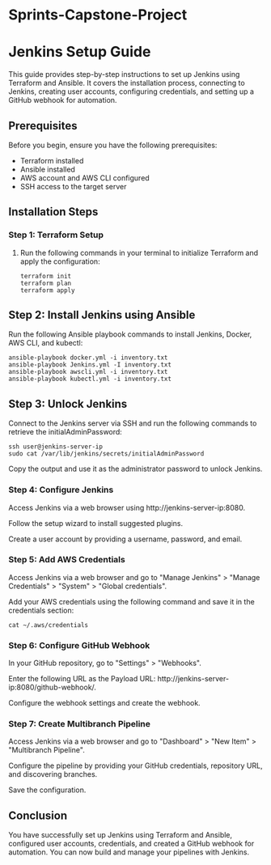 # Sprints-Capstone-Project
# Jenkins Setup Guide

This guide provides step-by-step instructions to set up Jenkins using Terraform and Ansible. It covers the installation process, connecting to Jenkins, creating user accounts, configuring credentials, and setting up a GitHub webhook for automation.

## Prerequisites

Before you begin, ensure you have the following prerequisites:

- Terraform installed
- Ansible installed
- AWS account and AWS CLI configured
- SSH access to the target server

## Installation Steps

### Step 1: Terraform Setup

1. Run the following commands in your terminal to initialize Terraform and apply the configuration:

   ```shell
   terraform init
   terraform plan
   terraform apply
   ```
## Step 2: Install Jenkins using Ansible
Run the following Ansible playbook commands to install Jenkins, Docker, AWS CLI, and kubectl:

   ```shell
   ansible-playbook docker.yml -i inventory.txt
   ansible-playbook Jenkins.yml -I inventory.txt
   ansible-playbook awscli.yml -i inventory.txt
   ansible-playbook kubectl.yml -i inventory.txt
   ```
## Step 3: Unlock Jenkins
Connect to the Jenkins server via SSH and run the following commands to retrieve the initialAdminPassword:

   ```shell
   ssh user@jenkins-server-ip
   sudo cat /var/lib/jenkins/secrets/initialAdminPassword
   ```
Copy the output and use it as the administrator password to unlock Jenkins.

### Step 4: Configure Jenkins
Access Jenkins via a web browser using http://jenkins-server-ip:8080.

Follow the setup wizard to install suggested plugins.

Create a user account by providing a username, password, and email.

### Step 5: Add AWS Credentials
Access Jenkins via a web browser and go to "Manage Jenkins" > "Manage Credentials" > "System" > "Global credentials".

Add your AWS credentials using the following command and save it in the credentials section:

```shell
cat ~/.aws/credentials
```
### Step 6: Configure GitHub Webhook
In your GitHub repository, go to "Settings" > "Webhooks".

Enter the following URL as the Payload URL: http://jenkins-server-ip:8080/github-webhook/.

Configure the webhook settings and create the webhook.

### Step 7: Create Multibranch Pipeline
Access Jenkins via a web browser and go to "Dashboard" > "New Item" > "Multibranch Pipeline".

Configure the pipeline by providing your GitHub credentials, repository URL, and discovering branches.

Save the configuration.

## Conclusion
You have successfully set up Jenkins using Terraform and Ansible, configured user accounts, credentials, and created a GitHub webhook for automation. You can now build and manage your pipelines with Jenkins.
